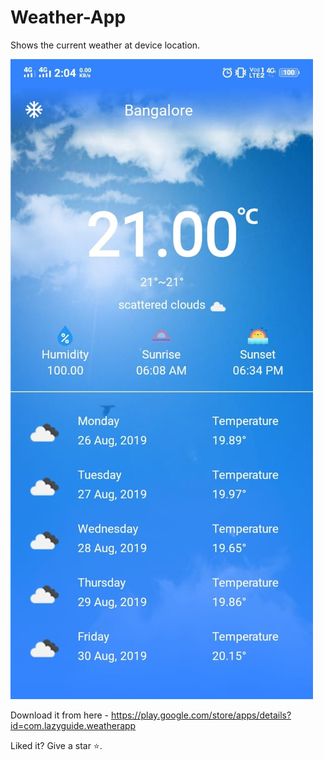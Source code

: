 # Weather-App

Shows the current weather at device location.

![screenshot](docs/ss.jpeg)

Download it from here - https://play.google.com/store/apps/details?id=com.lazyguide.weatherapp

Liked it?
Give a star ⭐.
